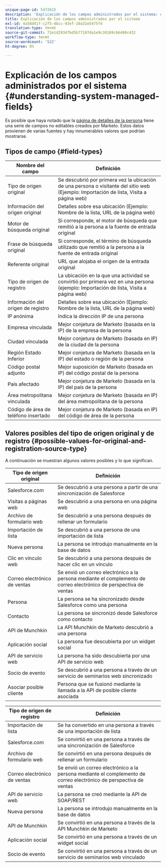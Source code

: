 ```yaml
---
unique-page-id: 5472615
description: 'Explicación de los campos administrados por el sistema: documentos de Marketo: documentación del producto'
title: Explicación de los campos administrados por el sistema
exl-id: 4a58d41f-c2f5-4bcc-93ef-10a31e5475fd
translation-type: tm+mt
source-git-commit: 72e1d29347bd5b77107da1e9c30169cb6490c432
workflow-type: tm+mt
source-wordcount: '522'
ht-degree: 0%

---
```


# Explicación de los campos administrados por el sistema {#understanding-system-managed-fields}

Es posible que haya notado que la [página de detalles de la persona](/help/marketo/product-docs/core-marketo-concepts/smart-lists-and-static-lists/managing-people-in-smart-lists/using-the-person-detail-page.md) tiene una serie de campos no editables creados por Marketo. Estos datos provienen de varias fuentes y hay innumerables valores que podrían mostrarse.

## Tipos de campo {#field-types}

| **Nombre del campo** | **Definición** |
|---|---|
| Tipo de origen original | Se descubrió por primera vez la ubicación de una persona o visitante del sitio web (Ejemplo: Importación de lista, Visita a página web) |
| Información del origen original | Detalles sobre esa ubicación (Ejemplo: Nombre de la lista, URL de la página web) |
| Motor de búsqueda original | Si corresponde, el motor de búsqueda que remitió a la persona a la fuente de entrada original |
| Frase de búsqueda original | Si corresponde, el término de búsqueda utilizado que remitió a la persona a la fuente de entrada original |
| Referente original | URL que alojaba el origen de la entrada original |
| Tipo de origen de registro | La ubicación en la que una actividad se convirtió por primera vez en una persona (ejemplo: Importación de lista, Visita a página web) |
| Información del origen de registro | Detalles sobre esa ubicación (Ejemplo: Nombre de la lista, URL de la página web) |
| IP anónima | Indica la dirección IP de una persona |
| Empresa vinculada | Mejor conjetura de Marketo (basada en la IP) de la empresa de la persona |
| Ciudad vinculada | Mejor conjetura de Marketo (basada en IP) de la ciudad de la persona |
| Región Estado Inferior | Mejor conjetura de Marketo (basada en la IP) del estado o región de la persona |
| Código postal adjunto | Mejor suposición de Marketo (basada en IP) del código postal de la persona |
| País afectado | Mejor conjetura de Marketo (basada en la IP) del país de la persona |
| Área metropolitana vinculada | Mejor conjetura de Marketo (basada en IP) del área metropolitana de la persona |
| Código de área de teléfono insertado | Mejor conjetura de Marketo (basada en IP) del código de área de la persona |

## Valores posibles del tipo de origen original y de registro {#possible-values-for-original-and-registration-source-type}

A continuación se muestran algunos valores posibles y lo que significan.

| **Tipo de origen original** | **Definición** |
|---|---|
| Salesforce.com | Se descubrió a una persona a partir de una sincronización de Salesforce |
| Visitas a páginas web | Se descubrió a una persona en una página web |
| Archivo de formulario web | Se descubrió a una persona después de rellenar un formulario |
| Importación de lista | Se descubrió a una persona de una importación de lista |
| Nueva persona | La persona se introdujo manualmente en la base de datos |
| Clic en vínculo web | Se descubrió a una persona después de hacer clic en un vínculo |
| Correo electrónico de ventas | Se envió un correo electrónico a la persona mediante el complemento de correo electrónico de perspectiva de ventas |
| Persona | La persona se ha sincronizado desde Salesforce como una persona |
| Contacto | La persona se sincronizó desde Salesforce como contacto |
| API de Munchkin | La API Munchkin de Marketo descubrió a una persona |
| Aplicación social | La persona fue descubierta por un widget social |
| API de servicio web | La persona ha sido descubierta por una API de servicio web |
| Socio de evento | Se descubrió a una persona a través de un servicio de seminarios web sincronizado |
| Asociar posible cliente | Persona que se fusionó mediante la llamada a la API de posible cliente asociada |

| **Tipo de origen de registro** | **Definición** |
|---|---|
| Importación de lista | Se ha convertido en una persona a través de una importación de lista |
| Salesforce.com | Se convirtió en una persona a través de una sincronización de Salesforce |
| Archivo de formulario web | Se convirtió en una persona después de rellenar un formulario |
| Correo electrónico de ventas | Se envió un correo electrónico a la persona mediante el complemento de correo electrónico de perspectiva de ventas |
| API de servicio web | La persona se creó mediante la API de SOAP/REST |
| Nueva persona | La persona se introdujo manualmente en la base de datos |
| API de Munchkin | Se convirtió en una persona a través de la API Munchkin de Marketo |
| Aplicación social | Se convirtió en una persona a través de un widget social |
| Socio de evento | Se convirtió en una persona a través de un servicio de seminarios web vinculado |
